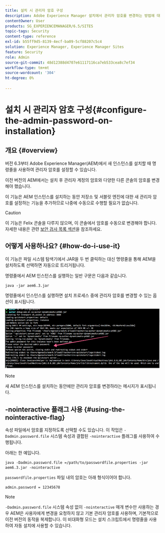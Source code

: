 ```yaml
---
title: 설치 시 관리자 암호 구성
description: Adobe Experience Manager 설치에서 관리자 암호를 변경하는 방법에 대해 알아봅니다.
contentOwner: User
products: SG_EXPERIENCEMANAGER/6.5/SITES
topic-tags: Security
content-type: reference
exl-id: b55ff9d5-8139-4ecf-ba09-5cf88207c5c4
solution: Experience Manager, Experience Manager Sites
feature: Security
role: Admin
source-git-commit: 48d12388d4707e61117116ca7eb533cea8c7ef34
workflow-type: tm+mt
source-wordcount: '304'
ht-degree: 0%

---
```


# 설치 시 관리자 암호 구성{#configure-the-admin-password-on-installation}

## 개요 {#overview}

버전 6.3부터 Adobe Experience Manager(AEM)에서 새 인스턴스를 설치할 때 명령줄을 사용하여 관리자 암호를 설정할 수 있습니다.

이전 버전의 AEM에서는 설치 후 관리자 계정의 암호와 다양한 다른 콘솔의 암호를 변경해야 했습니다.

이 기능은 AEM 인스턴스를 설치하는 동안 저장소 및 서블릿 엔진에 대한 새 관리자 암호를 설정하는 기능을 추가하므로 나중에 수동으로 수행할 필요가 없습니다.

>[!CAUTION]
>
>이 기능은 Felix 콘솔을 다루지 않으며, 이 콘솔에서 암호를 수동으로 변경해야 합니다. 자세한 내용은 관련 [보안 검사 목록 섹션](/help/sites-administering/security-checklist.md#change-default-passwords-for-the-aem-and-osgi-console-admin-accounts)을 참조하세요.

## 어떻게 사용하나요? {#how-do-i-use-it}

이 기능은 파일 시스템 탐색기에서 JAR을 두 번 클릭하는 대신 명령줄을 통해 AEM을 설치하도록 선택하면 자동으로 트리거됩니다.

명령줄에서 AEM 인스턴스를 실행하는 일반 구문은 다음과 같습니다.

```shell
java -jar aem6.3.jar
```

명령줄에서 인스턴스를 실행하면 설치 프로세스 중에 관리자 암호를 변경할 수 있는 옵션이 표시됩니다.

![chlimage_1-116](assets/chlimage_1-116a.png)

>[!NOTE]
>
>새 AEM 인스턴스를 설치하는 동안에만 관리자 암호를 변경하라는 메시지가 표시됩니다.

## -nointeractive 플래그 사용 {#using-the-nointeractive-flag}

속성 파일에서 암호를 지정하도록 선택할 수도 있습니다. 이 작업은 `-Dadmin.password.file` 시스템 속성과 결합된 `-nointeractive` 플래그를 사용하여 수행됩니다.

아래는 한 예입니다.

```shell
java -Dadmin.password.file =/path/to/passwordfile.properties -jar aem6.3.jar -nointeractive
```

`passwordfile.properties` 파일 내의 암호는 아래 형식이어야 합니다.

```xml
admin.password = 12345678
```

>[!NOTE]
>
>`-Dadmin.password.file` 시스템 속성 없이 `-nointeractive` 매개 변수만 사용하는 경우 AEM은 사용자에게 변경을 요청하지 않고 기본 관리자 암호를 사용하며, 기본적으로 이전 버전의 동작을 복제합니다. 이 비대화형 모드는 설치 스크립트에서 명령줄을 사용하여 자동 설치에 사용할 수 있습니다.
